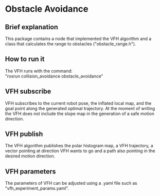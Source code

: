 # Obstacle Avoidance

## Brief explanation
This package contains a node that implemented the VFH algorithm and a class that calculates the range to obstacles ("obstacle_range.h"). 

## How to run it
The VFH runs with the command:  
"rosrun collision_avoidance obstacle_avoidance"

## VFH subscribe
VFH subscribes to the current robot pose, the inflated local map, and the goal point along the generated optimal trajectory.  At the moment of writing the VFH does not include the slope map in the generation of a safe motion direction.

## VFH publish
The VFH algorithm publishes the polar histogram map, a VFH trajectory, a vector pointing at direction VFH wants to go and a path also pointing in the desired motion direction.

## VFH parameters
The parameters of VFH can be adjusted using a .yaml file such as "vfh_experiment_params.yaml".